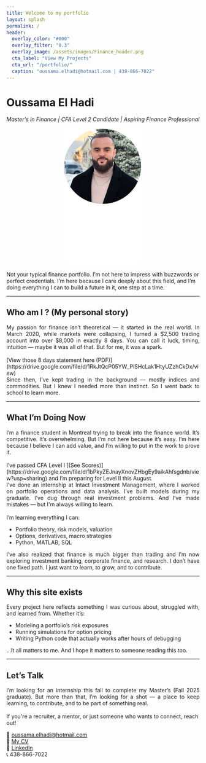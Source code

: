 ```yaml
---
title: Welcome to my portfolio
layout: splash
permalink: /
header:
  overlay_color: "#000"
  overlay_filter: "0.3"
  overlay_image: /assets/images/Finance_header.png
  cta_label: "View My Projects"
  cta_url: "/portfolio/"
  caption: "oussama.elhadi@hotmail.com | 438-866-7022"
---
```


# Oussama El Hadi  
*Master's in Finance | CFA Level 2 Candidate | Aspiring Finance Professional*

<p align="center" style="margin-bottom: 0;">
  <img src="/assets/images/IMG_1419.png" alt="Profile picture" style="max-width: 200px; height: auto; display: inline-block;">
</p>

Not your typical finance portfolio. I’m not here to impress with buzzwords or perfect credentials. I’m here because I care deeply about this field, and I’m doing everything I can to build a future in it, one step at a time.

---

## Who am I ? (My personal story)

<div style="text-align: justify;">
My passion for finance isn’t theoretical — it started in the real world. In March 2020, while markets were collapsing, I turned a $2,500 trading account into over $8,000 in exactly 8 days. You can call it luck, timing, intuition — maybe it was all of that. But for me, it was a spark.
</div>
<br>
[View those 8 days statement here (PDF)](https://drive.google.com/file/d/1RkJtQcP05YW_PlSHcLak1HtyUZzhCkDx/view)
<br>
<div style="text-align: justify;">
Since then, I’ve kept trading in the background — mostly indices and commodities. But I knew I needed more than instinct. So I went back to school to learn more.
</div>

---

## What I’m Doing Now

<div style="text-align: justify;">
I’m a finance student in Montreal trying to break into the finance world. It’s competitive. It’s overwhelming. But I’m not here because it’s easy. I’m here because I believe I can add value, and I’m willing to put in the work to prove it.
</div>
<br> I’ve passed CFA Level I [(See Scores)](https://drive.google.com/file/d/1bPkyZEJnayXnovZHbgEy9aikAhfsgdnb/view?usp=sharing) and I’m preparing for Level II this August. <br>
<div style="text-align: justify;">
I’ve done an internship at Intact Investment Management, where I worked on portfolio operations and data analysis. I’ve built models during my graduate. I’ve dug through real investment problems. And I’ve made mistakes — but I'm always willing to learn.
</div>
<br>
I’m learning everything I can:

- Portfolio theory, risk models, valuation  
- Options, derivatives, macro strategies  
- Python, MATLAB, SQL  

<div style="text-align: justify;">
I’ve also realized that finance is much bigger than trading and I’m now exploring investment banking, corporate finance, and research. I don’t have one fixed path. I just want to learn, to grow, and to contribute.
</div>

---

## Why this site exists

<div style="text-align: justify;">
Every project here reflects something I was curious about, struggled with, and learned from. Whether it’s:
</div>

- Modeling a portfolio’s risk exposures  
- Running simulations for option pricing  
- Writing Python code that actually works after hours of debugging  

<div style="text-align: justify;">
…It all matters to me. And I hope it matters to someone reading this too.
</div>

---

## Let’s Talk

<div style="text-align: justify;">
I’m looking for an internship this fall to complete my Master’s (Fall 2025 graduate). But more than that, I’m looking for a shot — a place to keep learning, to contribute, and to be part of something real.
</div>
<br>
If you're a recruiter, a mentor, or just someone who wants to connect, reach out!

📩 [oussama.elhadi@hotmail.com](mailto:oussama.elhadi@hotmail.com)  
📄 [My CV](https://drive.google.com/file/d/1R8wJdGz3bJCR4uUu2kNQbCQ-fnA8zT9O/view?usp=sharing)  
🔗 [LinkedIn](https://www.linkedin.com/in/oussama-e-75665b229/)  
📞 438-866-7022


